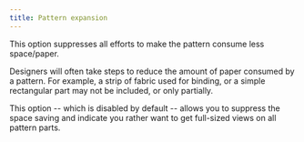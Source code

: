 ```yaml
---
title: Pattern expansion
---
```


This option suppresses all efforts to make the pattern consume less space/paper.

Designers will often take steps to reduce the amount of paper consumed by a pattern.  For example, a strip of fabric used for binding, or a simple rectangular part may not be included, or only partially.

This option -- which is disabled by default -- allows you to suppress the space saving and indicate you rather want to get full-sized views on all pattern parts.




